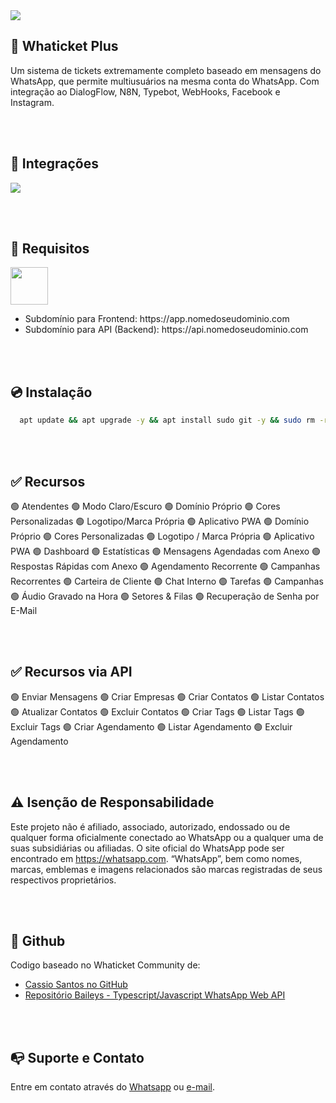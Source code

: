 <img src="https://i.imgur.com/YOM5F41.png" />

## 🚀 Whaticket Plus

Um sistema de tickets extremamente completo baseado em mensagens do WhatsApp, que permite multiusuários na mesma conta do WhatsApp. Com integração ao DialogFlow, N8N, Typebot, WebHooks, Facebook e Instagram.

<br /><br />

## 📌 Integrações

<img src="https://i.imgur.com/ybmNssr.png" />

<br /><br />

## 🔧 Requisitos

<img src="https://i.imgur.com/i6SZMWa.png" style="height: 60px;" />

<nav>
  <ul>
    <li>Subdomínio para Frontend: https://app.nomedoseudominio.com</li>
    <li>Subdomínio para API (Backend): https://api.nomedoseudominio.com</li>
  </ul>
</nav>

<br /><br />

## 💿 Instalação

```bash
  apt update && apt upgrade -y && apt install sudo git -y && sudo rm -rf Whaticket-Saas-2024 && sudo git clone https://github.com/DEV7Kadu/Whaticket-Saas-2024.git && cd Whaticket-Saas-2024 && sudo chmod +x ./whatstalk && ./whatstalk
```

<br /><br />

## ✅ Recursos

🟢 Atendentes  🟢 Modo Claro/Escuro  🟢 Domínio Próprio  🟢 Cores Personalizadas  🟢 Logotipo/Marca Própria  🟢 Aplicativo PWA  🟢 Domínio Próprio  🟢 Cores Personalizadas  🟢 Logotipo / Marca Própria  🟢 Aplicativo PWA  🟢 Dashboard  🟢 Estatísticas  🟢 Mensagens Agendadas com Anexo  🟢 Respostas Rápidas com Anexo  🟢 Agendamento Recorrente  🟢 Campanhas Recorrentes  🟢 Carteira de Cliente  🟢 Chat Interno  🟢 Tarefas  🟢 Campanhas  🟢 Áudio Gravado na Hora  🟢 Setores & Filas  🟢 Recuperação de Senha por E-Mail

<br /><br />

## ✅ Recursos via API

🟢 Enviar Mensagens  🟢 Criar Empresas  🟢 Criar Contatos  🟢 Listar Contatos  🟢 Atualizar Contatos  🟢 Excluir Contatos  🟢 Criar Tags  🟢 Listar Tags  🟢 Excluir Tags  🟢 Criar Agendamento  🟢 Listar Agendamento  🟢 Excluir Agendamento

<br /><br />

## ⚠️ Isenção de Responsabilidade

Este projeto não é afiliado, associado, autorizado, endossado ou de qualquer forma oficialmente conectado ao WhatsApp ou a qualquer uma de suas subsidiárias ou afiliadas. O site oficial do WhatsApp pode ser encontrado em https://whatsapp.com. “WhatsApp”, bem como nomes, marcas, emblemas e imagens relacionados são marcas registradas de seus respectivos proprietários.

<br /><br />

## 📍 Github

Codigo baseado no Whaticket Community de:
<nav>
  <ul>
    <li><a href="https://github.com/canove/whaticket-community" target="_blank">Cassio Santos no GitHub</a></li>
    <li><a href="https://github.com/WhiskeySockets/Baileys" target="_blank">Repositório Baileys - Typescript/Javascript WhatsApp Web API</a></li>
  </ul>
</nav>

<br /><br />

## 📭 Suporte e Contato

Entre em contato através do <a href="https://wa.me/5551992919891" target="_blank">Whatsapp</a> ou <a href="mailto:contato@whatstalk.top" target="_blank">e-mail</a>.

